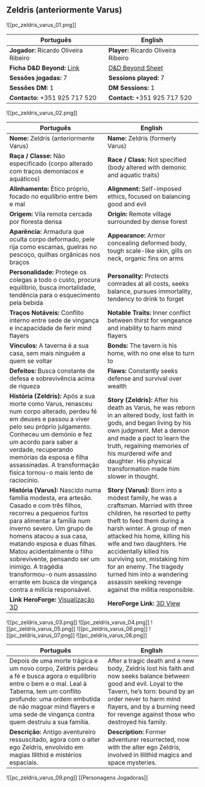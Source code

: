 ## Zeldris (anteriormente Varus)
![[pc_zeldris_varus_01.png]]

| Português                                                                    | English                                                            |
| ---------------------------------------------------------------------------- | ------------------------------------------------------------------ |
| **Jogador:** Ricardo Oliveira Ribeiro                                        | **Player:** Ricardo Oliveira Ribeiro                               |
| **Ficha D&D Beyond:** [Link](https://www.dndbeyond.com/characters/143891578) | [D&D Beyond Sheet](https://www.dndbeyond.com/characters/143891578) |
| **Sessões jogadas:** 7                                                       | **Sessions played:** 7                                             |
| **Sessões DM:** 1                                                            | **DM Sessions:** 1                                                 |
| **Contacto:** +351 925 717 520                                               | **Contact:** +351 925 717 520                                      |
![[pc_zeldris_varus_02.png]]

| Português | English |
|-----------|---------|
| **Nome:** Zeldris (anteriormente Varus) | **Name:** Zeldris (formerly Varus) |
| **Raça / Classe:** Não especificado (corpo alterado com traços demoníacos e aquáticos) | **Race / Class:** Not specified (body altered with demonic and aquatic traits) |
| **Alinhamento:** Ético próprio, focado no equilíbrio entre bem e mal | **Alignment:** Self-imposed ethics, focused on balancing good and evil |
| **Origem:** Vila remota cercada por floresta densa | **Origin:** Remote village surrounded by dense forest |
| **Aparência:** Armadura que oculta corpo deformado, pele rija como escamas, guelras no pescoço, quilhas orgânicas nos braços | **Appearance:** Armor concealing deformed body, tough scale-like skin, gills on neck, organic fins on arms |
| **Personalidade:** Protege os colegas a todo o custo, procura equilíbrio, busca imortalidade, tendência para o esquecimento pela bebida | **Personality:** Protects comrades at all costs, seeks balance, pursues immortality, tendency to drink to forget |
| **Traços Notáveis:** Conflito interno entre sede de vingança e incapacidade de ferir mind flayers | **Notable Traits:** Inner conflict between thirst for vengeance and inability to harm mind flayers |
| **Vínculos:** A taverna é a sua casa, sem mais ninguém a quem se voltar | **Bonds:** The tavern is his home, with no one else to turn to |
| **Defeitos:** Busca constante de defesa e sobrevivência acima de riqueza | **Flaws:** Constantly seeks defense and survival over wealth |
| **História (Zeldris):** Após a sua morte como Varus, renasceu num corpo alterado, perdeu fé em deuses e passou a viver pelo seu próprio julgamento. Conheceu um demónio e fez um acordo para saber a verdade, recuperando memórias da esposa e filha assassinadas. A transformação física tornou-o mais lento de raciocínio. | **Story (Zeldris):** After his death as Varus, he was reborn in an altered body, lost faith in gods, and began living by his own judgment. Met a demon and made a pact to learn the truth, regaining memories of his murdered wife and daughter. His physical transformation made him slower in thought. |
| **História (Varus):** Nascido numa família modesta, era artesão. Casado e com três filhos, recorreu a pequenos furtos para alimentar a família num inverno severo. Um grupo de homens atacou a sua casa, matando esposa e duas filhas. Matou acidentalmente o filho sobrevivente, pensando ser um inimigo. A tragédia transformou-o num assassino errante em busca de vingança contra a milícia responsável. | **Story (Varus):** Born into a modest family, he was a craftsman. Married with three children, he resorted to petty theft to feed them during a harsh winter. A group of men attacked his home, killing his wife and two daughters. He accidentally killed his surviving son, mistaking him for an enemy. The tragedy turned him into a wandering assassin seeking revenge against the militia responsible. |
| **Link HeroForge:** [Visualização 3D](https://www.heroforge.com/load_config%3D524043482/) | **HeroForge Link:** [3D View](https://www.heroforge.com/load_config%3D524043482/) |
![[pc_zeldris_varus_03.png]]
![[pc_zeldris_varus_04.png]]
![[pc_zeldris_varus_05.png]]
![[pc_zeldris_varus_06.png]]
![[pc_zeldris_varus_07.png]]
![[pc_zeldris_varus_08.png]]

| Português                                                                                                                                                                                                                                                           | English                                                                                                                                                                                                                                                          |
| ------------------------------------------------------------------------------------------------------------------------------------------------------------------------------------------------------------------------------------------------------------------- | ---------------------------------------------------------------------------------------------------------------------------------------------------------------------------------------------------------------------------------------------------------------- |
| Depois de uma morte trágica e um novo corpo, Zeldris perdeu a fé e busca agora o equilíbrio entre o bem e o mal. Leal à Taberna, tem um conflito profundo: uma ordem embutida de não magoar mind flayers e uma sede de vingança contra quem destruiu a sua família. | After a tragic death and a new body, Zeldris lost his faith and now seeks balance between good and evil. Loyal to the Tavern, he’s torn: bound by an order never to harm mind flayers, and by a burning need for revenge against those who destroyed his family. |
| **Descrição:** Antigo aventureiro ressuscitado, agora com o alter ego Zeldris, envolvido em magias Illithid e mistérios espaciais.                                                                                                                                  | **Description:** Former adventurer resurrected, now with the alter ego Zeldris, involved in Illithid magics and space mysteries.                                                                                                                                 |
![[pc_zeldris_varus_09.png]]
[[Personagens Jogadoras]]


















